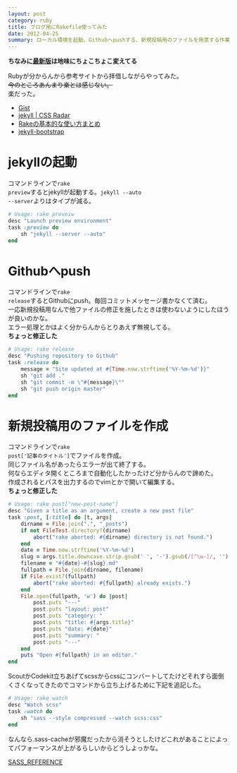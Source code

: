 ```yaml
---
layout: post
category: ruby
title: ブログ用にRakefile使ってみた
date: 2012-04-25
summary: ローカル環境を起動、Githubへpushする、新規投稿用のファイルを用意する作業をRakefileで自動化してみた。
---
```


**ちなみに[最新版][rake]は地味にちょこちょこ変えてる**

[rake]: https://github.com/FiNGAHOLiC/fingaholic.github.com/blob/master/Rakefile 'fingaholic.github.com/Rakefile at master ・ FiNGAHOLiC/fingaholic.github.com'

Rubyが分からんから参考サイトから拝借しながらやってみた。  
<del>今のところあんまり楽とは感じない。</del>  
楽だった。

* [Gist](https://gist.github.com/gists/search?utf8=%E2%9C%93&q=jekyll+rakefile&page=1 'Gist')
* [jekyll | CSS Radar](http://css.studiomohawk.com/jekyll/2011/06/11/jekyll/ 'jekyll | CSS Radar')
* [Rakeの基本的な使い方まとめ](http://d.hatena.ne.jp/unageanu/20100829/1283069269 'Rakeの基本的な使い方まとめ')
* [jekyll-bootstrap](https://github.com/plusjade/jekyll-bootstrap/blob/master/Rakefile 'jekyll-bootstrap')

# jekyllの起動

コマンドラインで<code class="inline">rake preview</code>するとjekyllが起動する。<code class="inline">jekyll --auto --server</code>よりはタイプが減る。

```ruby
# Usage: rake preveiw
desc "Launch preview environment"
task :preview do
	sh "jekyll --server --auto"
end
```

# Githubへpush

コマンドラインで<code class="inline">rake release</code>するとGithubにpush。毎回コミットメッセージ書かなくて済む。  
一応新規投稿用なんで他ファイルの修正を施したときは使わないようにしたほうが良いのかな。  
エラー処理とかはよく分からんからとりあえず無視してる。  
**ちょっと修正した**

```ruby
# Usage: rake release
desc "Pushing repository to Github"
task :release do
	message = "Site updated at #{Time.now.strftime('%Y-%m-%d')}"
	sh "git add ."
	sh "git commit -m \"#{message}\""
	sh "git push origin master"
end
```

# 新規投稿用のファイルを作成

コマンドラインで<code class="inline">rake post['記事のタイトル']</code>でファイルを作成。  
同じファイル名があったらエラーが出て終了する。  
何ならエディタ開くところまで自動化したかったけど分からんので諦めた。  
作成されるとパスを出力するのでvimとかで開いて編集する。  
**ちょっと修正した**

```ruby
# Usage: rake post["new-post-name"]
desc "Given a title as an argument, create a new post file"
task :post, [:title] do |t, args|
	dirname = File.join(".", "_posts")
	if not FileTest.directory?(dirname)
		abort("rake aborted: #{dirname} directory is not found.")
	end
	date = Time.now.strftime('%Y-%m-%d')
	slug = args.title.downcase.strip.gsub(' ', '-').gsub(/[^\w-]/, '')
	filename = "#{date}-#{slug}.md"
	fullpath = File.join(dirname, filename)
	if File.exist?(fullpath)
		abort("rake aborted: #{fullpath} already exists.")
	end
	File.open(fullpath, 'w') do |post|
		post.puts "---"
		post.puts "layout: post"
		post.puts "category: "
		post.puts "title: #{args.title}"
		post.puts "date: #{date}"
		post.puts "summary: "
		post.puts "---"
	end
	puts "Open #{fullpath} in an editor."
end
```

ScoutかCodekit立ちあげてscssからcssにコンバートしてたけどそれすら面倒くさくなってきたのでコマンドから立ち上げるために下記を追記した。

```ruby
# Usage: rake watch
desc "Watch scss"
task :watch do
	sh "sass --style compressed --watch scss:css"
end
```

なんなら.sass-cacheが邪魔だったから消そうとしたけどこれがあることによってパフォーマンスが上がるらしいからどうしよっかな。

[SASS_REFERENCE](http://sass-lang.com/docs/yardoc/file.SASS_REFERENCE.html#cache-option 'SASS_REFERENCE')
